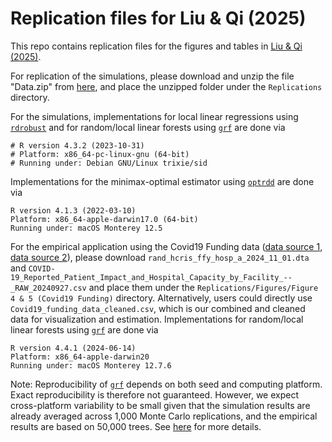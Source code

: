 # Replication files for Liu & Qi (2025)
This repo contains replication files for the figures and tables in [Liu & Qi (2025)](https://arxiv.org/abs/2303.11721).

For replication of the simulations, please download and unzip the file "Data.zip" from [here](https://drive.google.com/file/d/1_enCyBQjVbAcFvbLCOin4J2D42NkepOk/view?usp=sharing), and place the unzipped folder under the `Replications` directory.

For the simulations, implementations for local linear regressions using [`rdrobust`](https://rdpackages.github.io/rdrobust/) and for random/local linear forests using [`grf`](https://grf-labs.github.io/grf/reference/index.html) are done via
```
# R version 4.3.2 (2023-10-31)
# Platform: x86_64-pc-linux-gnu (64-bit)
# Running under: Debian GNU/Linux trixie/sid
```

Implementations for the minimax-optimal estimator using [`optrdd`](https://github.com/swager/optrdd) are done via
 ```
R version 4.1.3 (2022-03-10)
Platform: x86_64-apple-darwin17.0 (64-bit)
Running under: macOS Monterey 12.5
```

For the empirical application using the Covid19 Funding data ([data source 1](https://drive.google.com/file/d/1_enCyBQjVbAcFvbLCOin4J2D42NkepOk/view?usp=sharing), [data source 2](https://healthdata.gov/Hospital/COVID-19-Reported-Patient-Impact-and-Hospital-Capa/uqq2-txqb/about_data)), please download `rand_hcris_ffy_hosp_a_2024_11_01.dta` and `COVID-19_Reported_Patient_Impact_and_Hospital_Capacity_by_Facility_--_RAW_20240927.csv` and place them under the `Replications/Figures/Figure 4 & 5 (Covid19 Funding)` directory. Alternatively, users could directly use `Covid19_funding_data_cleaned.csv`, which is our combined and cleaned data for visualization and estimation. Implementations for random/local linear forests using [`grf`](https://grf-labs.github.io/grf/reference/index.html) are done via
```
R version 4.4.1 (2024-06-14)
Platform: x86_64-apple-darwin20
Running under: macOS Monterey 12.7.6
```

Note: Reproducibility of [`grf`](https://grf-labs.github.io/grf/reference/index.html) depends on both seed and computing platform. Exact reproducibility is therefore not guaranteed. However, we expect cross-platform variability to be small given that the simulation results are already averaged across 1,000 Monte Carlo replications, and the empirical results are based on 50,000 trees. See [here](https://grf-labs.github.io/grf/REFERENCE.html#forests-predict-different-values-depending-on-the-platform-even-though-the-seed-is-the-same) for more details.
